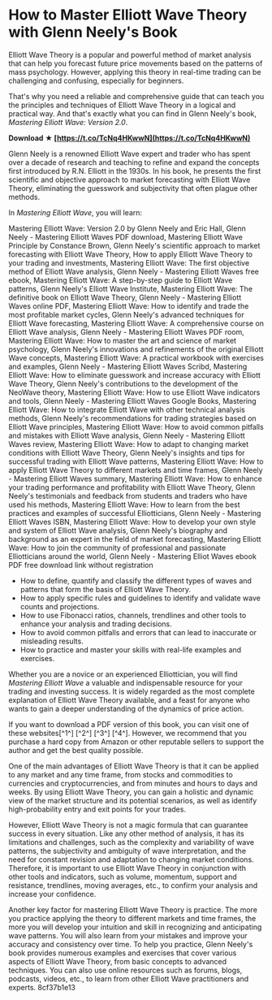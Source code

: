 
 
# How to Master Elliott Wave Theory with Glenn Neely's Book
 
Elliott Wave Theory is a popular and powerful method of market analysis that can help you forecast future price movements based on the patterns of mass psychology. However, applying this theory in real-time trading can be challenging and confusing, especially for beginners.
 
That's why you need a reliable and comprehensive guide that can teach you the principles and techniques of Elliott Wave Theory in a logical and practical way. And that's exactly what you can find in Glenn Neely's book, *Mastering Elliott Wave: Version 2.0*.
 
**Download ★ [https://t.co/TcNq4HKwwN](https://t.co/TcNq4HKwwN)**


 
Glenn Neely is a renowned Elliott Wave expert and trader who has spent over a decade of research and teaching to refine and expand the concepts first introduced by R.N. Elliott in the 1930s. In his book, he presents the first scientific and objective approach to market forecasting with Elliott Wave Theory, eliminating the guesswork and subjectivity that often plague other methods.
 
In *Mastering Elliott Wave*, you will learn:
 
Mastering Elliott Wave: Version 2.0 by Glenn Neely and Eric Hall,  Glenn Neely - Mastering Elliott Waves PDF download,  Mastering Elliott Wave Principle by Constance Brown,  Glenn Neely's scientific approach to market forecasting with Elliott Wave Theory,  How to apply Elliott Wave Theory to your trading and investments,  Mastering Elliott Wave: The first objective method of Elliott Wave analysis,  Glenn Neely - Mastering Elliott Waves free ebook,  Mastering Elliott Wave: A step-by-step guide to Elliott Wave patterns,  Glenn Neely's Elliott Wave Institute,  Mastering Elliott Wave: The definitive book on Elliott Wave Theory,  Glenn Neely - Mastering Elliott Waves online PDF,  Mastering Elliott Wave: How to identify and trade the most profitable market cycles,  Glenn Neely's advanced techniques for Elliott Wave forecasting,  Mastering Elliott Wave: A comprehensive course on Elliott Wave analysis,  Glenn Neely - Mastering Elliott Waves PDF room,  Mastering Elliott Wave: How to master the art and science of market psychology,  Glenn Neely's innovations and refinements of the original Elliott Wave concepts,  Mastering Elliott Wave: A practical workbook with exercises and examples,  Glenn Neely - Mastering Elliott Waves Scribd,  Mastering Elliott Wave: How to eliminate guesswork and increase accuracy with Elliott Wave Theory,  Glenn Neely's contributions to the development of the NeoWave theory,  Mastering Elliott Wave: How to use Elliott Wave indicators and tools,  Glenn Neely - Mastering Elliott Waves Google Books,  Mastering Elliott Wave: How to integrate Elliott Wave with other technical analysis methods,  Glenn Neely's recommendations for trading strategies based on Elliott Wave principles,  Mastering Elliott Wave: How to avoid common pitfalls and mistakes with Elliott Wave analysis,  Glenn Neely - Mastering Elliott Waves review,  Mastering Elliott Wave: How to adapt to changing market conditions with Elliott Wave Theory,  Glenn Neely's insights and tips for successful trading with Elliott Wave patterns,  Mastering Elliott Wave: How to apply Elliott Wave Theory to different markets and time frames,  Glenn Neely - Mastering Elliott Waves summary,  Mastering Elliott Wave: How to enhance your trading performance and profitability with Elliott Wave Theory,  Glenn Neely's testimonials and feedback from students and traders who have used his methods,  Mastering Elliott Wave: How to learn from the best practices and examples of successful Elliotticians,  Glenn Neely - Mastering Elliott Waves ISBN,  Mastering Elliott Wave: How to develop your own style and system of Elliott Wave analysis,  Glenn Neely's biography and background as an expert in the field of market forecasting,  Mastering Elliott Wave: How to join the community of professional and passionate Elliotticians around the world,  Glenn Neely - Mastering Elliot Waves ebook PDF free download link without registration
 
- How to define, quantify and classify the different types of waves and patterns that form the basis of Elliott Wave Theory.
- How to apply specific rules and guidelines to identify and validate wave counts and projections.
- How to use Fibonacci ratios, channels, trendlines and other tools to enhance your analysis and trading decisions.
- How to avoid common pitfalls and errors that can lead to inaccurate or misleading results.
- How to practice and master your skills with real-life examples and exercises.

Whether you are a novice or an experienced Elliottician, you will find *Mastering Elliott Wave* a valuable and indispensable resource for your trading and investing success. It is widely regarded as the most complete explanation of Elliott Wave Theory available, and a feast for anyone who wants to gain a deeper understanding of the dynamics of price action.
 
If you want to download a PDF version of this book, you can visit one of these websites[^1^] [^2^] [^3^] [^4^]. However, we recommend that you purchase a hard copy from Amazon or other reputable sellers to support the author and get the best quality possible.
  
One of the main advantages of Elliott Wave Theory is that it can be applied to any market and any time frame, from stocks and commodities to currencies and cryptocurrencies, and from minutes and hours to days and weeks. By using Elliott Wave Theory, you can gain a holistic and dynamic view of the market structure and its potential scenarios, as well as identify high-probability entry and exit points for your trades.
 
However, Elliott Wave Theory is not a magic formula that can guarantee success in every situation. Like any other method of analysis, it has its limitations and challenges, such as the complexity and variability of wave patterns, the subjectivity and ambiguity of wave interpretation, and the need for constant revision and adaptation to changing market conditions. Therefore, it is important to use Elliott Wave Theory in conjunction with other tools and indicators, such as volume, momentum, support and resistance, trendlines, moving averages, etc., to confirm your analysis and increase your confidence.
 
Another key factor for mastering Elliott Wave Theory is practice. The more you practice applying the theory to different markets and time frames, the more you will develop your intuition and skill in recognizing and anticipating wave patterns. You will also learn from your mistakes and improve your accuracy and consistency over time. To help you practice, Glenn Neely's book provides numerous examples and exercises that cover various aspects of Elliott Wave Theory, from basic concepts to advanced techniques. You can also use online resources such as forums, blogs, podcasts, videos, etc., to learn from other Elliott Wave practitioners and experts.
 8cf37b1e13
 
